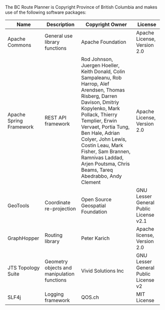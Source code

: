 The BC Route Planner is Copyright Province of British Columbia and makes use of the following software packages:

Name | Description | Copyright Owner | License
--- | --- | --- | ---
Apache Commons | General use library functions | Apache Foundation |	Apache License, Version 2.0
Apache Spring Framework | REST API framework | Rod Johnson, Juergen Hoeller, Keith Donald, Colin Sampaleanu, Rob Harrop, Alef Arendsen, Thomas Risberg, Darren Davison, Dmitriy Kopylenko, Mark Pollack, Thierry Templier, Erwin Vervaet, Portia Tung, Ben Hale, Adrian Colyer, John Lewis, Costin Leau, Mark Fisher, Sam Brannen, Ramnivas Laddad, Arjen Poutsma, Chris Beams, Tareq Abedrabbo, Andy Clement  | Apache License, Version 2.0
GeoTools	| Coordinate re-projection | Open Source Geospatial Foundation |	GNU Lesser General Public License v2.1
GraphHopper | Routing library | Peter Karich | Apache license, Version 2.0
JTS Topology Suite | Geometry objects and manipulation functions | Vivid Solutions Inc |	GNU Lesser General Public License v2
SLF4j |	Logging framework |	QOS.ch | MIT License
